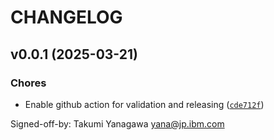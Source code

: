 # CHANGELOG


## v0.0.1 (2025-03-21)

### Chores

- Enable github action for validation and releasing
  ([`cde712f`](https://github.com/IBM/ITBench-Tools/commit/cde712fb34c52b3acfe6d1eb201dbdb800661dc0))

Signed-off-by: Takumi Yanagawa <yana@jp.ibm.com>
